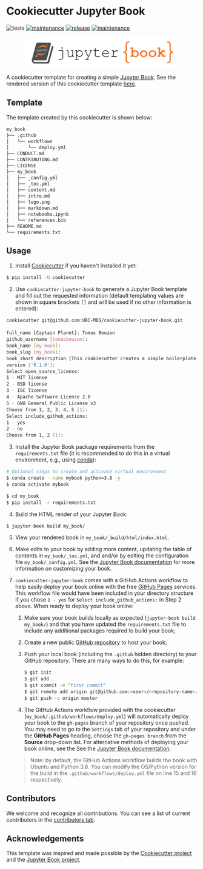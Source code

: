# Cookiecutter Jupyter Book

![tests](https://github.com/UBC-MDS/cookiecutter-jupyter-book/workflows/tests/badge.svg)
[![maintenance](https://img.shields.io/badge/maintained-yes-green.svg)](https://github.com/UBC-MDS/cookiecutter-jupyter-book/graphs/commit-activity)
[![release](https://img.shields.io/github/release/UBC-MDS/cookiecutter-jupyter-book.svg)](https://github.com/UBC-MDS/cookiecutter-jupyter-book/releases)
[![maintenance](https://img.shields.io/badge/Python-3.7%2C%203.8-blue)]()

<p align="center">
  <img src="{{cookiecutter.book_slug}}/{{cookiecutter.book_slug}}/logo.png" width="400">
</p>

A cookiecutter template for creating a simple [Jupyter Book](https://jupyterbook.org/intro.html). See the rendered version of this cookiecutter template [here](https://ubc-mds.github.io/cookiecutter-jupyter-book/content/introduction.html).

## Template

The template created by this cookiecutter is shown below:

```
my_book
├── .github
│   └── workflows
│       └── deploy.yml
├── CONDUCT.md
├── CONTRIBUTING.md
├── LICENSE
├── my_book
│   ├── _config.yml
│   ├── _toc.yml
│   ├── content.md
│   ├── intro.md
│   ├── logo.png
│   ├── markdown.md
│   ├── notebooks.ipynb
│   └── references.bib
├── README.md
└── requirements.txt
```

## Usage

1. Install [Cookiecutter](https://github.com/cookiecutter/cookiecutter/tree/1.7.2) if you haven't installed it yet:

```bash
$ pip install -U cookiecutter
```

2. Use `cookiecutter-jupyter-book` to generate a Jupyter Book template and fill out the requested information (default templating values are shown in square brackets `[]` and will be used if no other information is entered):

```bash
cookiecutter git@github.com:UBC-MDS/cookiecutter-jupyter-book.git

full_name [Captain Planet]: Tomas Beuzen
github_username [tomasbeuzen]:
book_name [my-book]:
book_slug [my_book]:
book_short_description [This cookiecutter creates a simple boilerplate for a Jupyter Book.]: My first Jupyter Book!
version ['0.1.0']:
Select open_source_license:
1 - MIT license
2 - BSD license
3 - ISC license
4 - Apache Software License 2.0
5 - GNU General Public License v3
Choose from 1, 2, 3, 4, 5 [1]:
Select include_github_actions:
1 - yes
2 - no
Choose from 1, 2 [1]:
```

3. Install the Jupyter Book package requirements from the `requirements.txt` file (it is recommended to do this in a virtual environment, e.g., using [conda](https://docs.conda.io/en/latest/)):

```bash
# Optional steps to create and activate virtual environment
$ conda create --name mybook python=3.8 -y
$ conda activate mybook
```

```bash
$ cd my_book
$ pip install -r requirements.txt
```

4. Build the HTML render of your Jupyter Book:

```bash
$ jupyter-book build my_book/
```

5. View your rendered book in `my_book/_build/html/index.html`.

6. Make edits to your book by adding more content, updating the table of contents in `my_book/_toc.yml`, and and/or by editing the configuration file `my_book/_config.yml`. See the [Jupyter Book documentation](https://jupyterbook.org/intro.html) for more information on customizing your book.

7. `cookiecutter-jupyter-book` comes with a GitHub Actions workflow to help easily deploy your book online with the free [GitHub Pages](https://pages.github.com/) services. This workflow file would have been included in your directory structure if you chose `1 - yes` for `Select include_github_actions:` in Step 2 above. When ready to deploy your book online:
   1. Make sure your book builds locally as expected (`jupyter-book build my_book/`) and that you have updated the `requirements.txt` file to include any additional packages required to build your book;
   2. Create a new public [GitHub repository](https://github.com/new) to host your book;
   3. Push your local book (including the `.github` hidden directory) to your GitHub repository. There are many ways to do this, for example:

      ```bash
      $ git init
      $ git add .
      $ git commit -m "first commit"
      $ git remote add origin git@github.com:<user>/<repository-name>.git
      $ git push -u origin master
      ```

   4. The GitHub Actions workflow provided with the cookiecutter (`my_book/.github/workflows/deploy.yml`) will automatically deploy your book to the `gh-pages` branch of your repository once pushed. You may need to go to the `Settings` tab of your repository and under the **GitHub Pages** heading, choose the `gh-pages branch` from the **Source** drop-down list. For alternative methods of deploying your book online, see the See the [Jupyter Book documentation](https://jupyterbook.org/intro.html).

   > Note: by default, the GitHub Actions workflow builds the book with Ubuntu and Python 3.8. You can modify the OS/Python version for the build in the `.github/workflows/deploy.yml` file on line 15 and 16 respectively.

## Contributors

We welcome and recognize all contributions. You can see a list of current contributors in the [contributors tab](https://github.com/UBC-MDS/cookiecutter-jupyter-book/graphs/contributors).

## Acknowledgements

This template was inspired and made possible by the [Cookiecutter project](https://github.com/cookiecutter/cookiecutter) and the [Jupyter Book project](https://github.com/executablebooks/jupyter-book).
